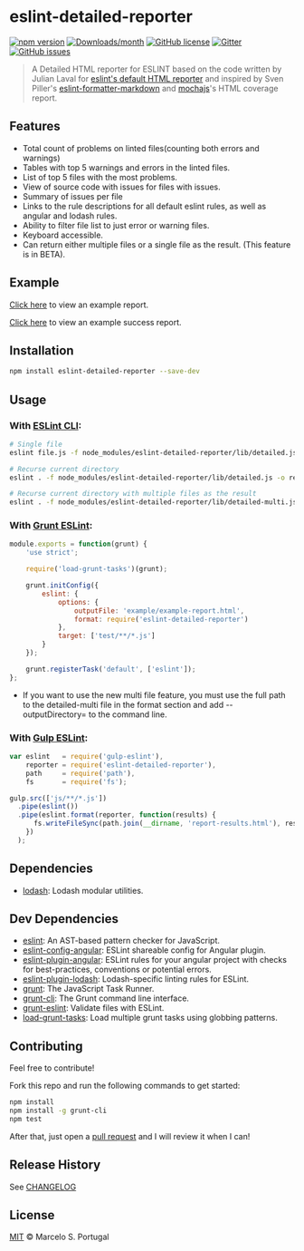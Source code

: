 # eslint-detailed-reporter

[![npm version](https://img.shields.io/npm/v/eslint-detailed-reporter.svg)](https://www.npmjs.com/package/eslint-detailed-reporter)
[![Downloads/month](https://img.shields.io/npm/dm/eslint-detailed-reporter.svg)](https://www.npmjs.com/package/eslint-detailed-reporter)
[![GitHub license](https://img.shields.io/badge/license-MIT-blue.svg)](https://github.com/mportuga/eslint-detailed-reporter/blob/master/LICENSE)
[![Gitter](https://badges.gitter.im/Join%20Chat.svg)](https://gitter.im/eslint-detailed-reporter/Lobby?utm_source=badge&utm_medium=badge&utm_campaign=pr-badge)
[![GitHub issues](https://img.shields.io/github/issues/mportuga/eslint-detailed-reporter.svg?style=plastic)](https://github.com/mportuga/eslint-detailed-reporter/issues)

> A Detailed HTML reporter for ESLINT based on the code written by Julian Laval for [eslint's default HTML reporter](http://eslint.org/docs/user-guide/formatters/#html) and inspired by Sven Piller's [eslint-formatter-markdown](https://github.com/sven-piller/eslint-formatter-markdown) and [mochajs](https://mochajs.org/)'s HTML coverage report.

## Features

- Total count of problems on linted files(counting both errors and warnings)
- Tables with top 5 warnings and errors in the linted files.
- List of top 5 files with the most problems.
- View of source code with issues for files with issues.
- Summary of issues per file
- Links to the rule descriptions for all default eslint rules, as well as angular and lodash rules.
- Ability to filter file list to just error or warning files.
- Keyboard accessible.
- Can return either multiple files or a single file as the result. (This feature is in BETA).

## Example

[Click here](http://htmlpreview.github.io/?https://github.com/mportuga/eslint-detailed-reporter/blob/master/example/example-report.html) to view an example report.

[Click here](http://htmlpreview.github.io/?https://github.com/mportuga/eslint-detailed-reporter/blob/master/example/success-report.html) to view an example success report.

## Installation

```sh
npm install eslint-detailed-reporter --save-dev
```

## Usage

### With [ESLint CLI](http://eslint.org/docs/user-guide/command-line-interface):

```sh
# Single file
eslint file.js -f node_modules/eslint-detailed-reporter/lib/detailed.js -o report.html

# Recurse current directory
eslint . -f node_modules/eslint-detailed-reporter/lib/detailed.js -o report.html

# Recurse current directory with multiple files as the result
eslint . -f node_modules/eslint-detailed-reporter/lib/detailed-multi.js -o report.html
```

### With [Grunt ESLint](https://www.npmjs.com/package/grunt-eslint):

```js
module.exports = function(grunt) {
	'use strict';

	require('load-grunt-tasks')(grunt);

	grunt.initConfig({
		eslint: {
			options: {
				outputFile: 'example/example-report.html',
				format: require('eslint-detailed-reporter')
			},
			target: ['test/**/*.js']
		}
	});

	grunt.registerTask('default', ['eslint']);
};
```

* If you want to use the new multi file feature, you must use the full path to the detailed-multi file in the format section and
add --outputDirectory=<your directory here> to the command line.

### With [Gulp ESLint](https://github.com/adametry/gulp-eslint):

```js
var eslint   = require('gulp-eslint'),
    reporter = require('eslint-detailed-reporter'),
    path     = require('path'),
    fs       = require('fs');

gulp.src(['js/**/*.js'])
  .pipe(eslint())
  .pipe(eslint.format(reporter, function(results) {
      fs.writeFileSync(path.join(__dirname, 'report-results.html'), results);
    })
  );
```

## Dependencies

- [lodash](https://github.com/lodash/lodash): Lodash modular utilities.

## Dev Dependencies

- [eslint](https://github.com/eslint/eslint): An AST-based pattern checker for JavaScript.
- [eslint-config-angular](https://github.com/dustinspecker/eslint-config-angular): ESLint shareable config for Angular plugin.
- [eslint-plugin-angular](https://github.com/Gillespie59/eslint-plugin-angular): ESLint rules for your angular project with checks for best-practices, conventions or potential errors.
- [eslint-plugin-lodash](https://github.com/eslint-plugins/eslint-plugin-lodash): Lodash-specific linting rules for ESLint.
- [grunt](http://gruntjs.com/): The JavaScript Task Runner.
- [grunt-cli](https://github.com/gruntjs/grunt-cli): The Grunt command line interface.
- [grunt-eslint](https://github.com/sindresorhus/grunt-eslint): Validate files with ESLint.
- [load-grunt-tasks](https://github.com/sindresorhus/load-grunt-tasks): Load multiple grunt tasks using globbing patterns.

## Contributing

Feel free to contribute!

Fork this repo and run the following commands to get started:

```sh
npm install
npm install -g grunt-cli
npm test
```

After that, just open a [pull request](https://github.com/mportuga/eslint-detailed-reporter/pulls) and I will review it when I can!

## Release History

See [CHANGELOG](https://github.com/mportuga/eslint-detailed-reporter/blob/master/CHANGELOG.md)

## License

[MIT](http://opensource.org/licenses/MIT) © Marcelo S. Portugal
